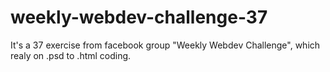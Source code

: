# weekly-webdev-challenge-37
It's a 37 exercise from facebook group "Weekly Webdev Challenge", which realy on .psd to .html coding.
